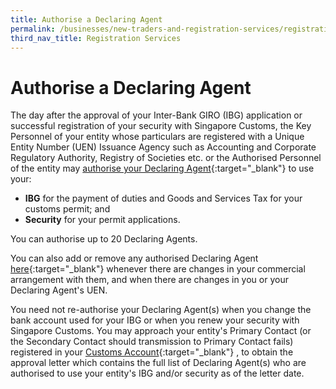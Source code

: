 ```yaml
---
title: Authorise a Declaring Agent
permalink: /businesses/new-traders-and-registration-services/registration-services/authorise-a-declaring-agent
third_nav_title: Registration Services 
---
```


# Authorise a Declaring Agent

The day after the approval of your Inter-Bank GIRO (IBG) application or successful registration of your security with Singapore Customs, the Key Personnel of your entity whose particulars are registered with a Unique Entity Number (UEN) Issuance Agency such as Accounting and Corporate Regulatory Authority, Registry of Societies etc. or the Authorised Personnel of the entity may  [authorise your Declaring Agent](https://www.tradenet.gov.sg/TN41EFORM/tdsui/authdeclaringagent/addanddelete.do?doAction=INITIALIZE&APPLICATION_ID=TXWP){:target="_blank"} to use your:

-   **IBG** for the payment of duties and Goods and Services Tax for your customs permit; and
-   **Security** for your permit applications.

You can authorise up to 20 Declaring Agents.

You can also add or remove any authorised Declaring Agent  [here](https://www.tradenet.gov.sg/TN41EFORM/tdsui/authdeclaringagent/addanddelete.do?doAction=INITIALIZE&APPLICATION_ID=TXWP){:target="_blank"}
  whenever there are changes in your commercial arrangement with them, and when there are changes in you or your Declaring Agent's UEN.

You need not re-authorise your Declaring Agent(s) when you change the bank account used for your IBG or when you renew your security with Singapore Customs. You may approach your entity's Primary Contact (or the Secondary Contact should transmission to Primary Contact fails) registered in your  [Customs Account](https://www.tradenet.gov.sg/TN41EFORM/tds/sp/splogin.do?action=init_acct){:target="_blank"}
, to obtain the approval letter which contains the full list of Declaring Agent(s) who are authorised to use your entity's IBG and/or security as of the letter date.
